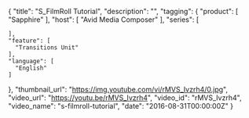 {
  "title": "S_FilmRoll Tutorial",
  "description": "",
  "tagging": {
    "product": [
      "Sapphire"
    ],
    "host": [
      "Avid Media Composer"
    ],
    "series": [

    ],
    "feature": [
      "Transitions Unit"
    ],
    "language": [
      "English"
    ]
  },
  "thumbnail_url": "https://img.youtube.com/vi/rMVS_Ivzrh4/0.jpg",
  "video_url": "https://youtu.be/rMVS_Ivzrh4",
  "video_id": "rMVS_Ivzrh4",
  "video_name": "s-filmroll-tutorial",
  "date": "2016-08-31T00:00:00Z"
}

